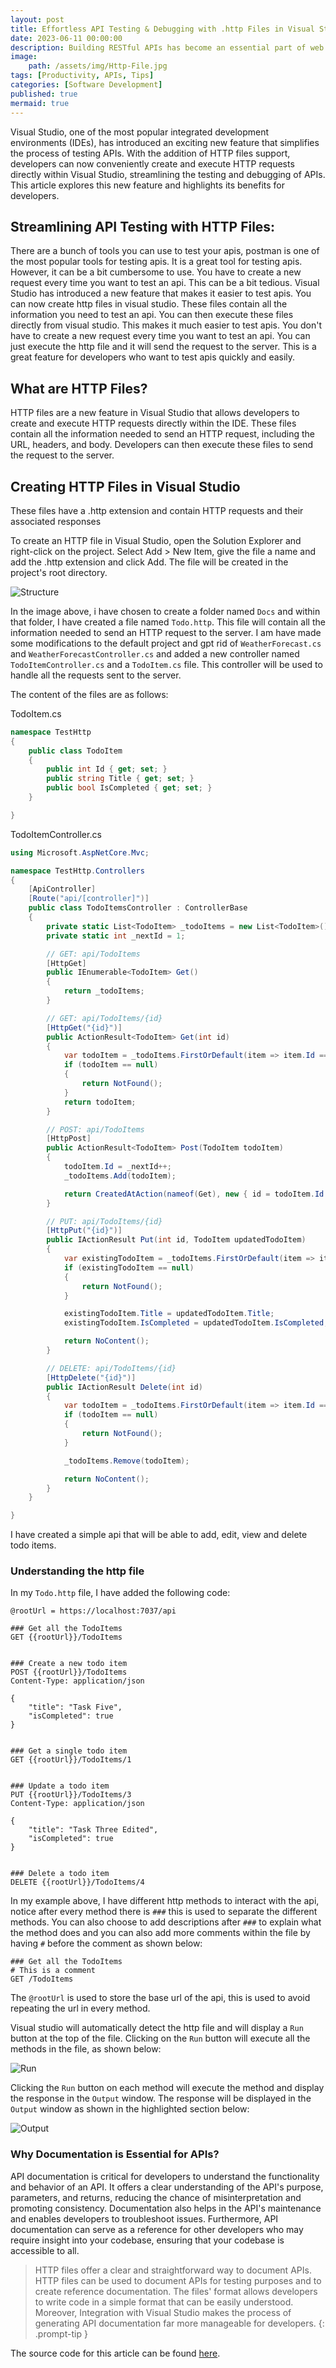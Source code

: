 ```yaml
---
layout: post
title: Effortless API Testing & Debugging with .http Files in Visual Studio
date: 2023-06-11 00:00:00 
description: Building RESTful APIs has become an essential part of web development, allowing developers to create powerful, scalable, and flexible applications that can be accessed by clients across a range of devices and platforms.
image: 
    path: /assets/img/Http-File.jpg 
tags: [Productivity, APIs, Tips] 
categories: [Software Development]
published: true
mermaid: true
---
```

Visual Studio, one of the most popular integrated development environments (IDEs), has introduced an exciting new feature that simplifies the process of testing APIs. With the addition of HTTP files support, developers can now conveniently create and execute HTTP requests directly within Visual Studio, streamlining the testing and debugging of APIs. This article explores this new feature and highlights its benefits for developers.


## Streamlining API Testing with HTTP Files:
There are a bunch of tools you can use to test your apis, postman is one of the most popular tools for testing apis. It is a great tool for testing apis. However, it can be a bit cumbersome to use. You have to create a new request every time you want to test an api. This can be a bit tedious. Visual Studio has introduced a new feature that makes it easier to test apis. You can now create http files in visual studio. These files contain all the information you need to test an api. You can then execute these files directly from visual studio. This makes it much easier to test apis. You don't have to create a new request every time you want to test an api. You can just execute the http file and it will send the request to the server. This is a great feature for developers who want to test apis quickly and easily.

## What are HTTP Files?
HTTP files are a new feature in Visual Studio that allows developers to create and execute HTTP requests directly within the IDE. These files contain all the information needed to send an HTTP request, including the URL, headers, and body. Developers can then execute these files to send the request to the server.

## Creating HTTP Files in Visual Studio
These files have a .http extension and contain HTTP requests and their associated responses

To create an HTTP file in Visual Studio, open the Solution Explorer and right-click on the project. Select Add > New Item, give the file a name and add the .http extension and click Add. The file will be created in the project's root directory.

![Structure]({{site.baseurl}}/assets/img/http-files/structure.jpg)

In the image above, i have chosen to create a folder named `Docs` and within that folder, I have created a file named `Todo.http`. This file will contain all the information needed to send an HTTP request to the server. I am have made some modifications to the default project and gpt rid of `WeatherForecast.cs` and `WeatherForecastController.cs` and added a new controller named `TodoItemController.cs` and a `TodoItem.cs` file. This controller will be used to handle all the requests sent to the server.

The content of the files are as follows:

TodoItem.cs
```csharp
namespace TestHttp
{
    public class TodoItem
    {
        public int Id { get; set; }
        public string Title { get; set; }
        public bool IsCompleted { get; set; }
    }

}
```

TodoItemController.cs
```csharp
using Microsoft.AspNetCore.Mvc;

namespace TestHttp.Controllers
{
    [ApiController]
    [Route("api/[controller]")]
    public class TodoItemsController : ControllerBase
    {
        private static List<TodoItem> _todoItems = new List<TodoItem>();
        private static int _nextId = 1;

        // GET: api/TodoItems
        [HttpGet]
        public IEnumerable<TodoItem> Get()
        {
            return _todoItems;
        }

        // GET: api/TodoItems/{id}
        [HttpGet("{id}")]
        public ActionResult<TodoItem> Get(int id)
        {
            var todoItem = _todoItems.FirstOrDefault(item => item.Id == id);
            if (todoItem == null)
            {
                return NotFound();
            }
            return todoItem;
        }

        // POST: api/TodoItems
        [HttpPost]
        public ActionResult<TodoItem> Post(TodoItem todoItem)
        {
            todoItem.Id = _nextId++;
            _todoItems.Add(todoItem);

            return CreatedAtAction(nameof(Get), new { id = todoItem.Id }, todoItem);
        }

        // PUT: api/TodoItems/{id}
        [HttpPut("{id}")]
        public IActionResult Put(int id, TodoItem updatedTodoItem)
        {
            var existingTodoItem = _todoItems.FirstOrDefault(item => item.Id == id);
            if (existingTodoItem == null)
            {
                return NotFound();
            }

            existingTodoItem.Title = updatedTodoItem.Title;
            existingTodoItem.IsCompleted = updatedTodoItem.IsCompleted;

            return NoContent();
        }

        // DELETE: api/TodoItems/{id}
        [HttpDelete("{id}")]
        public IActionResult Delete(int id)
        {
            var todoItem = _todoItems.FirstOrDefault(item => item.Id == id);
            if (todoItem == null)
            {
                return NotFound();
            }

            _todoItems.Remove(todoItem);

            return NoContent();
        }
    }

}
```

I have created a simple api that will be able to add, edit, view and delete todo items.

### Understanding the http file

In my `Todo.http` file, I have added the following code:

```
@rootUrl = https://localhost:7037/api

### Get all the TodoItems
GET {{rootUrl}}/TodoItems


### Create a new todo item
POST {{rootUrl}}/TodoItems
Content-Type: application/json

{
    "title": "Task Five",
    "isCompleted": true
}


### Get a single todo item 
GET {{rootUrl}}/TodoItems/1


### Update a todo item
PUT {{rootUrl}}/TodoItems/3
Content-Type: application/json

{
    "title": "Task Three Edited",
    "isCompleted": true
}


### Delete a todo item
DELETE {{rootUrl}}/TodoItems/4
```

In my example above, I have different http methods to interact with the api, notice after every method there is `###` this is used to separate the different methods. You can also choose to add descriptions after `###` to explain what the method does and you can also add more comments within the file by having `#` before the comment as shown below:
```
### Get all the TodoItems
# This is a comment
GET /TodoItems
```

The `@rootUrl` is used to store the base url of the api, this is used to avoid repeating the url in every method.

Visual studio will automatically detect the http file and will display a `Run` button at the top of the file. Clicking on the `Run` button will execute all the methods in the file, as shown below:

![Run]({{site.baseurl}}/assets/img/http-files/methods.jpg)

Clicking the `Run` button on each method will execute the method and display the response in the `Output` window. The response will be displayed in the `Output` window as shown in the highlighted section below:

![Output]({{site.baseurl}}/assets/img/http-files/output.jpg)



### Why Documentation is Essential for APIs?
API documentation is critical for developers to understand the functionality and behavior of an API. It offers a clear understanding of the API's purpose, parameters, and returns, reducing the chance of misinterpretation and promoting consistency. Documentation also helps in the API's maintenance and enables developers to troubleshoot issues. Furthermore, API documentation can serve as a reference for other developers who may require insight into your codebase, ensuring that your codebase is accessible to all.


>HTTP files offer a clear and straightforward way to document APIs. HTTP files can be used to document APIs for testing purposes and to create reference documentation. The files' format allows developers to write code in a simple format that can be easily understood. Moreover, Integration with Visual Studio makes the process of generating API documentation far more manageable for developers.
{: .prompt-tip }

The source code for this article can be found  <a href="https://github.com/cartel360/Test-Http-VS" target="_blank">here</a>.
